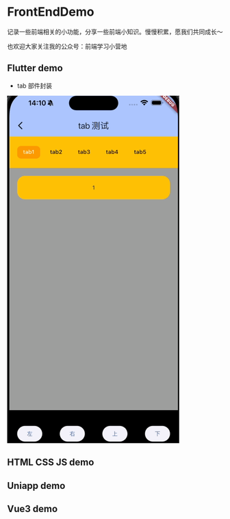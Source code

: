 # FrontEndDemo

记录一些前端相关的小功能，分享一些前端小知识。慢慢积累，愿我们共同成长～

也欢迎大家关注我的公众号：前端学习小营地

## Flutter demo

- tab 部件封装

![tab部件封装案例](./demo-images/flutter-images/customize_tab.gif)

## HTML CSS JS demo

## Uniapp demo

## Vue3 demo
